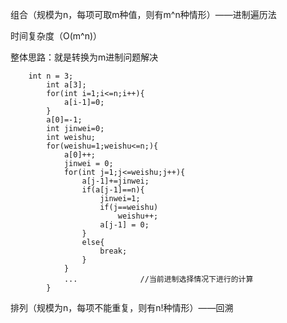 组合（规模为n，每项可取m种值，则有m^n种情形）——进制遍历法

时间复杂度（O(m^n)）

整体思路：就是转换为m进制问题解决

  		int n = 3;
			int a[3];
			for(int i=1;i<=n;i++){
				a[i-1]=0;
			}
			a[0]=-1;
			int jinwei=0;
			int weishu;
			for(weishu=1;weishu<=n;){
				a[0]++;
				jinwei = 0;
				for(int j=1;j<=weishu;j++){
					a[j-1]+=jinwei;
					if(a[j-1]==n){
						jinwei=1;
						if(j==weishu)
							weishu++;
						a[j-1] = 0;
					}
					else{
						break;
					}
				}
				...              //当前进制选择情况下进行的计算
			}
			
			
排列（规模为n，每项不能重复，则有n!种情形）——回溯